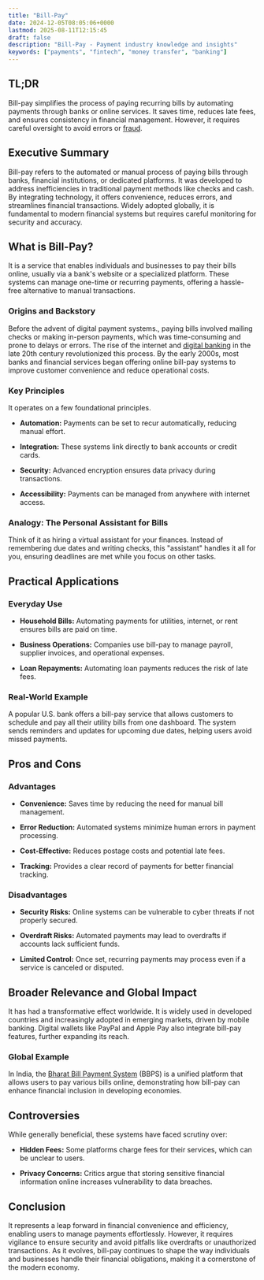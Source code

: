```yaml
---
title: "Bill-Pay"
date: 2024-12-05T08:05:06+0000
lastmod: 2025-08-11T12:15:45
draft: false
description: "Bill-Pay - Payment industry knowledge and insights"
keywords: ["payments", "fintech", "money transfer", "banking"]
---
```


## TL;DR

Bill-pay simplifies the process of paying recurring bills by automating payments through banks or online services. It saves time, reduces late fees, and ensures consistency in financial management. However, it requires careful oversight to avoid errors or [fraud](https://faisalkhanllc.xyz/resources/payments-wiki/f/fraud/).

## Executive Summary

Bill-pay refers to the automated or manual process of paying bills through banks, financial institutions, or dedicated platforms. It was developed to address inefficiencies in traditional payment methods like checks and cash. By integrating technology, it offers convenience, reduces errors, and streamlines financial transactions. Widely adopted globally, it is fundamental to modern financial systems but requires careful monitoring for security and accuracy.

## What is Bill-Pay?

It is a service that enables individuals and businesses to pay their bills online, usually via a bank's website or a specialized platform. These systems can manage one-time or recurring payments, offering a hassle-free alternative to manual transactions.

### Origins and Backstory

Before the advent of digital payment systems., paying bills involved mailing checks or making in-person payments, which was time-consuming and prone to delays or errors. The rise of the internet and [digital banking](https://faisalkhanllc.xyz/resources/payments-wiki/d/digital-bank/) in the late 20th century revolutionized this process. By the early 2000s, most banks and financial services began offering online bill-pay systems to improve customer convenience and reduce operational costs.

### Key Principles

It operates on a few foundational principles.

- **Automation:** Payments can be set to recur automatically, reducing manual effort.

- **Integration:** These systems link directly to bank accounts or credit cards.

- **Security:** Advanced encryption ensures data privacy during transactions.

- **Accessibility:** Payments can be managed from anywhere with internet access.

### Analogy: The Personal Assistant for Bills

Think of it as hiring a virtual assistant for your finances. Instead of remembering due dates and writing checks, this "assistant" handles it all for you, ensuring deadlines are met while you focus on other tasks.

## Practical Applications

### Everyday Use

- **Household Bills:** Automating payments for utilities, internet, or rent ensures bills are paid on time.

- **Business Operations:** Companies use bill-pay to manage payroll, supplier invoices, and operational expenses.

- **Loan Repayments:** Automating loan payments reduces the risk of late fees.

### Real-World Example

A popular U.S. bank offers a bill-pay service that allows customers to schedule and pay all their utility bills from one dashboard. The system sends reminders and updates for upcoming due dates, helping users avoid missed payments.

## Pros and Cons

### Advantages

- **Convenience:** Saves time by reducing the need for manual bill management.

- **Error Reduction:** Automated systems minimize human errors in payment processing.

- **Cost-Effective:** Reduces postage costs and potential late fees.

- **Tracking:** Provides a clear record of payments for better financial tracking.

### Disadvantages

- **Security Risks:** Online systems can be vulnerable to cyber threats if not properly secured.

- **Overdraft Risks:** Automated payments may lead to overdrafts if accounts lack sufficient funds.

- **Limited Control:** Once set, recurring payments may process even if a service is canceled or disputed.

## Broader Relevance and Global Impact

It has had a transformative effect worldwide. It is widely used in developed countries and increasingly adopted in emerging markets, driven by mobile banking. Digital wallets like PayPal and Apple Pay also integrate bill-pay features, further expanding its reach.

### Global Example

In India, the [Bharat Bill Payment System](https://en.wikipedia.org/wiki/Bharat_Connect) (BBPS) is a unified platform that allows users to pay various bills online, demonstrating how bill-pay can enhance financial inclusion in developing economies.

## Controversies 

While generally beneficial, these systems have faced scrutiny over:

- **Hidden Fees:** Some platforms charge fees for their services, which can be unclear to users.

- **Privacy Concerns:** Critics argue that storing sensitive financial information online increases vulnerability to data breaches.

## Conclusion

It represents a leap forward in financial convenience and efficiency, enabling users to manage payments effortlessly. However, it requires vigilance to ensure security and avoid pitfalls like overdrafts or unauthorized transactions. As it evolves, bill-pay continues to shape the way individuals and businesses handle their financial obligations, making it a cornerstone of the modern economy.